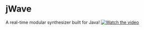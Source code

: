 # jWave
A real-time modular synthesizer built for Java! 
[![Watch the video](https://imgur.com/a/WR53u)](https://youtu.be/UBlQQ3G8nWQ)
